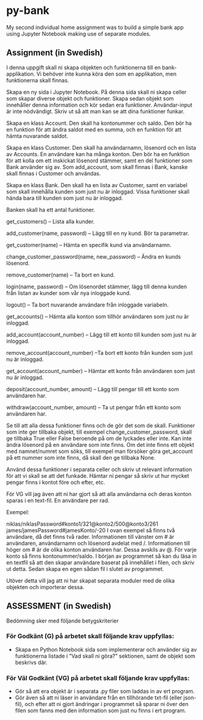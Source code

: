 # py-bank
My second individual home assignment was to build a simple bank app using Jupyter Notebook making use of separate modules.

## Assignment (in Swedish)

I denna uppgift skall ni skapa objekten och funktionerna till en bank-applikation. Vi behöver inte kunna köra den som en applikation, men funktionerna skall finnas.

Skapa en ny sida i Jupyter Notebook. På denna sida skall ni skapa celler som skapar diverse objekt och funktioner. Skapa sedan objekt som innehåller denna information och kör sedan era funktioner. Användar-input är inte nödvändigt. Skriv ut så att man kan se att dina funktioner funkar.

Skapa en klass Account. Den skall ha kontonummer och saldo. Den bör ha en funktion för att ändra saldot med en summa, och en funktion för att hämta nuvarande saldot.

Skapa en klass Customer. Den skall ha användarnamn, lösenord och en lista av Accounts. En användare kan ha många konton. Den bör ha en funktion för att kolla om ett inskickat lösenord stämmer, samt en del funktioner som Bank använder sig av. Som add_account, som skall finnas i Bank, kanske skall finnas i Customer och användas.

Skapa en klass Bank. Den skall ha en lista av Customer, samt en variabel som skall innehålla kunden som just nu är inloggad. Vissa funktioner skall hända bara till kunden som just nu är inloggad.

Banken skall ha ett antal funktioner.

get_customers() – Lista alla kunder.

add_customer(name, password) – Lägg till en ny kund. Bör ta parametrar.

get_customer(name) – Hämta en specifik kund via användarnamn.

change_customer_password(name, new_password) – Ändra en kunds lösenord.

remove_customer(name) – Ta bort en kund.

login(name, password) – Om lösenordet stämmer, lägg till denna kunden från listan av kunder som vår nya inloggade kund.

logout() – Ta bort nuvarande användare från inloggade variabeln.

get_accounts() – Hämta alla konton som tillhör användaren som just nu är inloggad.

add_account(account_number) – Lägg till ett konto till kunden som just nu är inloggad.

remove_account(account_number) –Ta bort ett konto från kunden som just nu är inloggad.

get_account(account_number) – Hämtar ett konto från användaren som just nu är inloggad.

deposit(account_number, amount) – Lägg till pengar till ett konto som användaren har.

withdraw(account_number, amount) – Ta ut pengar från ett konto som användaren har.

Se till att alla dessa funktioner finns och de gör det som de skall. Funktioner som inte ger tillbaka objekt, till exempel change_customer_password, skall ge tillbaka True eller False beroende på om de lyckades eller inte. Kan inte ändra lösenord på en användare som inte finns. Om det inte finns ett objekt med namnet/numret som söks, till exempel man försöker göra get_account på ett nummer som inte finns, då skall den ge tillbaka None.

Använd dessa funktioner i separata celler och skriv ut relevant information för att vi skall se att det funkade. Hämtar ni pengar så skriv ut hur mycket pengar finns i kontot före och efter, etc.

För VG vill jag även att ni har gjort så att alla användarna och deras konton sparas i en text-fil. En användare per rad.

Exempel:

niklas/niklasPassword#konto1/321@konto2/500@konto3/261 james/jamesPassword#jamesKonto/-20 I ovan exempel så finns två användare, då det finns två rader. Informationen till vänster om # är användaren, användarnamn och lösenord avdelat med /. Informationen till höger om # är de olika konton användaren har. Dessa avskils av @. För varje konto så finns kontonummer/saldo. I början av programmet så kan du läsa in en textfil så att den skapar användare baserat på innehållet i filen, och skriv ut detta. Sedan skapa en egen sådan fil i slutet av programmet.

Utöver detta vill jag att ni har skapat separata moduler med de olika objekten och importerar dessa.

## ASSESSMENT (in Swedish)
Bedömning sker med följande betygskriterier

### För Godkänt (G) på arbetet skall följande krav uppfyllas:
* Skapa en Python Notebook sida som implementerar och använder sig av funktionerna listade i ”Vad skall ni göra?” sektionen, samt de objekt som beskrivs där.

### För Väl Godkänt (VG) på arbetet skall följande krav uppfyllas:
* Gör så att era objekt är i separata .py filer som laddas in av ert program.
* Gör även så att ni läser in användare från en tillhörande txt-fil (eller json-fil), och efter att ni gjort ändringar i programmet så sparar ni över den filen som fanns med den information som just nu finns i ert program.
